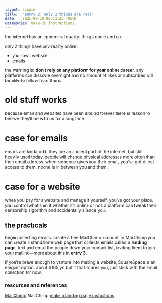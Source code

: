 ```yaml
---
layout: single
title:  "entry 2: only 2 things are real"
date:   2021-09-10 00:11:35 -0500
categories: make-it instructions
---
```

the internet has an ephemeral quality. things come and go. 

only 2 things have any reality online:
- your own website
- emails

the warning is: **don't rely on any platform for your online career.** any platforms can dissovle overnight and no amount of likes or subscribes will be able to follow from there. 

# old stuff works
because email and websites have been around forever there is reason to believe they‘ll be with us for a long time. 

# case for emails
emails are kinda odd. they are an ancient part of the internet, but still heavily used today. people will change physical addresses more often than their email address. when someone gives you their email, you‘ve got direct access to them. noone is in between you and them. 

# case for a website
when you pay for a website and manage it yourself, you‘ve got your place. you control what‘s on it whether it‘s online or not. a platform can tweak their censorship algorithm and accidentally silence you.

## the practicals
begin collecting emails. create a free MailChimp account. in MailChimp you can create a standalone web page that collects emails called a **landing page**. text and email the people down your contact list, inviting them to join your mailing—more about this in **entry 3**.

if you‘re brave enough to venture into making a website, SquareSpace is an elegant option. about $165/yr. but if that scares you, just stick with the email collection for now.


### resources and references
[MailChimp][mailchimp] 
MailChimp [make a landing page instuctions][mc-landing-page].



[mailchimp]: https://mailchimp.com/
[mc-landing-page]:   https://mailchimp.com/help/create-a-landing-page/
